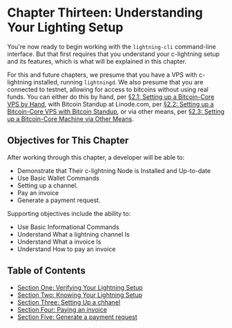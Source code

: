 # Chapter Thirteen: Understanding Your Lighting Setup

You're now ready to begin working with the `lightning-cli` command-line interface. But that first requires that you understand your c-lightning setup and its features, which is what will be explained in this chapter.

For this and future chapters, we presume that you have a VPS with c-lightning installed, running `lightningd`. We also presume that you are connected to testnet, allowing for access to bitcoins without using real funds. You can either do this by hand, per [§2.1: Setting up a Bitcoin-Core VPS by Hand](02_1_Setting_Up_a_Bitcoin-Core_VPS_by_Hand.md), with Bitcoin Standup at Linode.com, per [§2.2: Setting up a Bitcoin-Core VPS with Bitcoin Standup](02_2_Setting_Up_a_Bitcoin-Core_VPS_with_StackScript.md), or via other means, per [§2.3: Setting up a Bitcoin-Core Machine via Other Means](02_3_Setting_Up_Bitcoin_Core_Other.md).

## Objectives for This Chapter

After working through this chapter, a developer will be able to:

   * Demonstrate that Their c-lightning Node is Installed and Up-to-date
   * Use Basic Wallet Commands
   * Setting up a channel.
   * Pay an invoice
   * Generate a payment request.
   
Supporting objectives include the ability to:

   * Use Basic Informational Commands
   * Understand What a lightning channel  Is
   * Understand What a invoice Is
   * Understand How to pay an invoice
   
## Table of Contents

* [Section One: Verifying Your Lightning Setup](13_1_Verifying_Your_Lightning_Setup.md)
* [Section Two: Knowing Your Lightning Setup](13_2_Knowing_Your_lightning_Setup.md)
* [Section Three: Setting Up a chhanel](13_3_Setting_Up_a_Channel.md)
* [Section Four: Paying an invoice](13_4_Paying_a_Invoice.md)
* [Section Five: Generate a payment request](01_5_Generate_a_Payment_Request.md)
